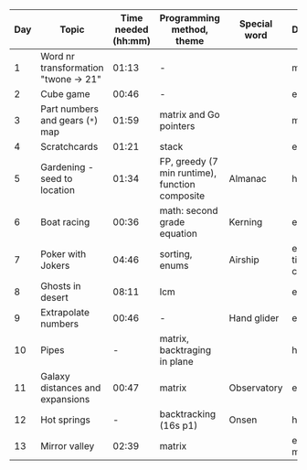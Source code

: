 | Day | Topic                                | Time needed (hh:mm) | Programming method, theme                      | Special word | Difficulty           |
| --- | ------------------------------------ | ------------------- | ---------------------------------------------- | ------------ | -------------------- |
| 1   | Word nr transformation "twone -> 21" | 01:13               | -                                              |              | medium               |
| 2   | Cube game                            | 00:46               | -                                              |              | easy                 |
| 3   | Part numbers and gears (`*`) map     | 01:59               | matrix and Go pointers                         |              | medium               |
| 4   | Scratchcards                         | 01:21               | stack                                          |              | easy                 |
| 5   | Gardening - seed to location         | 01:34               | FP, greedy (7 min runtime), function composite | Almanac      | hard                 |
| 6   | Boat racing                          | 00:36               | math: second grade equation                    | Kerning      | easy                 |
| 7   | Poker with Jokers                    | 04:46               | sorting, enums                                 | Airship      | easy, but time cons. |
| 8   | Ghosts in desert                     | 08:11               | lcm                                            |              | easy                 |
| 9   | Extrapolate numbers                  | 00:46               | -                                              | Hand glider  | easy                 |
| 10  | Pipes                                | -                   | matrix, backtraging in plane                   |              | hard                 |
| 11  | Galaxy distances and expansions      | 00:47               | matrix                                         | Observatory  | easy                 |
| 12  | Hot springs                          | -                   | backtracking (16s p1)                          | Onsen        | hard                 |
| 13  | Mirror valley                        | 02:39               | matrix                                         |              | easy, but meh        |

